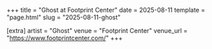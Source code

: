 +++
title = "Ghost at Footprint Center"
date = 2025-08-11
template = "page.html"
slug = "2025-08-11-ghost"

[extra]
artist = "Ghost"
venue = "Footprint Center"
venue_url = "https://www.footprintcenter.com/"
+++
